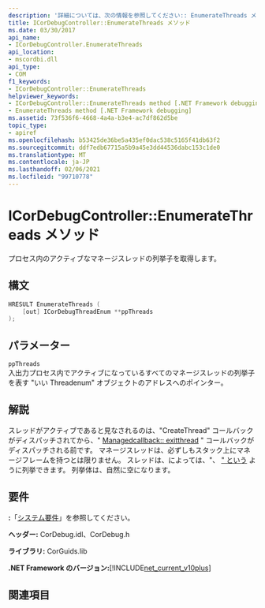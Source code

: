 ```yaml
---
description: '詳細については、次の情報を参照してください:: EnumerateThreads メソッド'
title: ICorDebugController::EnumerateThreads メソッド
ms.date: 03/30/2017
api_name:
- ICorDebugController.EnumerateThreads
api_location:
- mscordbi.dll
api_type:
- COM
f1_keywords:
- ICorDebugController::EnumerateThreads
helpviewer_keywords:
- ICorDebugController::EnumerateThreads method [.NET Framework debugging]
- EnumerateThreads method [.NET Framework debugging]
ms.assetid: 73f536f6-4668-4a4a-b3e4-ac7df862d5be
topic_type:
- apiref
ms.openlocfilehash: b53425de36be5a435ef0dac538c5165f41db63f2
ms.sourcegitcommit: ddf7edb67715a5b9a45e3dd44536dabc153c1de0
ms.translationtype: MT
ms.contentlocale: ja-JP
ms.lasthandoff: 02/06/2021
ms.locfileid: "99710778"
---
```

# <a name="icordebugcontrollerenumeratethreads-method"></a>ICorDebugController::EnumerateThreads メソッド

プロセス内のアクティブなマネージスレッドの列挙子を取得します。  
  
## <a name="syntax"></a>構文  
  
```cpp  
HRESULT EnumerateThreads (  
    [out] ICorDebugThreadEnum **ppThreads  
);  
```  
  
## <a name="parameters"></a>パラメーター  

 `ppThreads`  
 入出力プロセス内でアクティブになっているすべてのマネージスレッドの列挙子を表す "いい Threadenum" オブジェクトのアドレスへのポインター。  
  
## <a name="remarks"></a>解説  

 スレッドがアクティブであると見なされるのは、"CreateThread" コールバックがディスパッチされてから、" [](icordebugmanagedcallback-createthread-method.md) [Managedcallback:: exitthread](icordebugmanagedcallback-exitthread-method.md) " コールバックがディスパッチされる前です。 マネージスレッドは、必ずしもスタック上にマネージフレームを持つとは限りません。 スレッドは、によっては、"、 [" という](icordebugmanagedcallback-createprocess-method.md) ように列挙できます。 列挙体は、自然に空になります。  
  
## <a name="requirements"></a>要件  

 **:**「[システム要件](../../get-started/system-requirements.md)」を参照してください。  
  
 **ヘッダー:** CorDebug.idl、CorDebug.h  
  
 **ライブラリ:** CorGuids.lib  
  
 **.NET Framework のバージョン:**[!INCLUDE[net_current_v10plus](../../../../includes/net-current-v10plus-md.md)]  
  
## <a name="see-also"></a>関連項目
